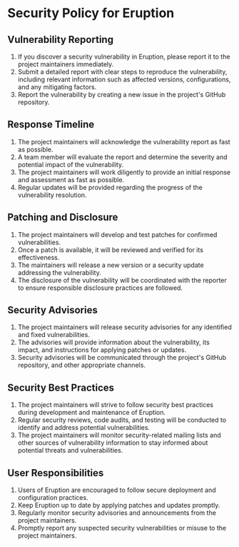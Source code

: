 # Security Policy for Eruption

## Vulnerability Reporting

1. If you discover a security vulnerability in Eruption, please report it to the project maintainers immediately.
2. Submit a detailed report with clear steps to reproduce the vulnerability, including relevant information such as affected versions, configurations, and any mitigating factors.
3. Report the vulnerability by creating a new issue in the project's GitHub repository.

## Response Timeline

1. The project maintainers will acknowledge the vulnerability report as fast as possible.
2. A team member will evaluate the report and determine the severity and potential impact of the vulnerability.
3. The project maintainers will work diligently to provide an initial response and assessment as fast as possible.
4. Regular updates will be provided regarding the progress of the vulnerability resolution.

## Patching and Disclosure

1. The project maintainers will develop and test patches for confirmed vulnerabilities.
2. Once a patch is available, it will be reviewed and verified for its effectiveness.
3. The maintainers will release a new version or a security update addressing the vulnerability.
4. The disclosure of the vulnerability will be coordinated with the reporter to ensure responsible disclosure practices are followed.

## Security Advisories

1. The project maintainers will release security advisories for any identified and fixed vulnerabilities.
2. The advisories will provide information about the vulnerability, its impact, and instructions for applying patches or updates.
3. Security advisories will be communicated through the project's GitHub repository, and other appropriate channels.

## Security Best Practices

1. The project maintainers will strive to follow security best practices during development and maintenance of Eruption.
2. Regular security reviews, code audits, and testing will be conducted to identify and address potential vulnerabilities.
3. The project maintainers will monitor security-related mailing lists and other sources of vulnerability information to stay informed about potential threats and vulnerabilities.

## User Responsibilities

1. Users of Eruption are encouraged to follow secure deployment and configuration practices.
2. Keep Eruption up to date by applying patches and updates promptly.
3. Regularly monitor security advisories and announcements from the project maintainers.
4. Promptly report any suspected security vulnerabilities or misuse to the project maintainers.
